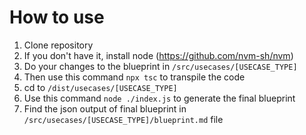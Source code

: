 # How to use

1. Clone repository
1. If you don't have it, install node (https://github.com/nvm-sh/nvm)
1. Do your changes to the blueprint in `/src/usecases/[USECASE_TYPE]`
1. Then use this command `npx tsc` to transpile the code
1. cd to `/dist/usecases/[USECASE_TYPE]`
1. Use this command `node ./index.js` to generate the final blueprint
1. Find the json output of final blueprint in `/src/usecases/[USECASE_TYPE]/blueprint.md` file
